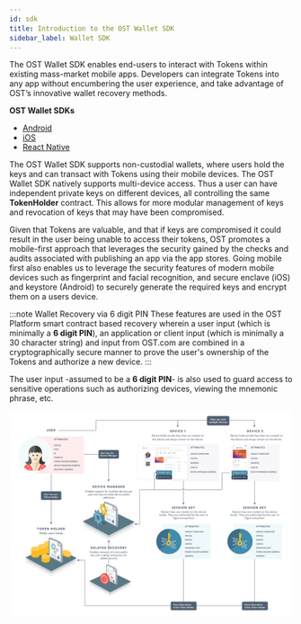 ```yaml
---
id: sdk
title: Introduction to the OST Wallet SDK
sidebar_label: Wallet SDK
---
```


The OST Wallet SDK enables end-users to interact with Tokens within existing mass-market mobile apps. Developers can integrate Tokens into any app without encumbering the user experience, and take advantage of OST’s innovative wallet recovery methods.

**OST Wallet SDKs**
* [Android](/platform/docs/sdk/mobile-wallet-sdks/android/) 
* [iOS](/platform/docs/sdk/mobile-wallet-sdks/iOS)
* [React Native](/platform/docs/sdk/mobile-wallet-sdks/react-native)

The OST Wallet SDK supports non-custodial wallets, where users hold the keys and can transact with Tokens using their mobile devices. The OST Wallet SDK natively supports multi-device access. Thus a user can have independent private keys on different devices, all controlling the same  **TokenHolder** contract. This allows for more modular management of keys and revocation of keys that may have been compromised.

Given that Tokens are valuable, and that if keys are compromised it could result in the user being unable to access their tokens, OST promotes a mobile-first approach that leverages the security gained by the checks and audits associated with publishing an app via the app stores. Going mobile first also enables us to leverage the security features of modern mobile devices such as fingerprint and facial recognition, and secure enclave (iOS) and keystore (Android) to securely generate the required keys and encrypt them on a users device.

:::note Wallet Recovery via 6 digit PIN
These features are used in the OST Platform smart contract based recovery wherein a user input (which is minimally a **6 digit PIN**), an application or client input (which is minimally a 30 character string) and input from OST.com are combined in a cryptographically secure manner to prove the user's ownership of the Tokens and authorize a new device.
:::

The user input -assumed to be a **6 digit PIN**- is also used to guard access to sensitive operations such as authorizing devices, viewing the mnemonic phrase, etc.  

![ERD_user_setup-Diagram](/platform/docs/assets/ERD_user_setup.jpg)